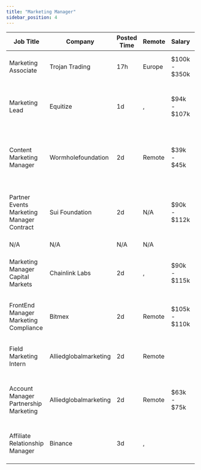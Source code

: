 ```yaml
---
title: "Marketing Manager"
sidebar_position: 4
---
```


| Job Title | Company | Posted Time | Remote | Salary | Tags | Apply Link |
|-----------|---------|-------------|--------|--------|------|------------|
| Marketing Associate | Trojan Trading | 17h | Europe | $100k - $350k | marketing, non tech, blockchain, crypto, defi | [Apply](https://web3.career/marketing-associate-trojantrading/106951) |
| Marketing Lead | Equitize | 1d | , | $94k - $107k | lead, marketing lead, marketing, non tech, blockchain | [Apply](https://web3.career/marketing-lead-equitize/106913) |
| Content Marketing Manager | Wormholefoundation | 2d | Remote | $39k - $45k | content marketing, marketing manager, marketing, non tech, blockchain | [Apply](https://web3.career/content-marketing-manager-wormholefoundation/96945) |
| Partner Events Marketing Manager Contract | Sui Foundation | 2d | N/A | $90k - $112k | events manager, non tech, marketing manager, marketing, blockchain | [Apply](https://web3.career/partner-events-marketing-manager-contract-suifoundation/106874) |
| N/A | N/A | N/A | N/A |  |  | [Apply](https://web3.career/metana) |
| Marketing Manager Capital Markets | Chainlink Labs | 2d | , | $90k - $115k | marketing manager, marketing, non tech, blockchain, defi | [Apply](https://web3.career/marketing-manager-capital-markets-chainlinklabs/106865) |
| FrontEnd Manager Marketing Compliance | Bitmex | 2d | Remote | $105k - $110k | compliance, non tech, front end, marketing, crypto | [Apply](https://web3.career/front-end-manager-marketing-compliance-bitmex/106096) |
| Field Marketing Intern | Alliedglobalmarketing | 2d | Remote |  | intern, entry level, marketing, non tech, remote | [Apply](https://web3.career/field-marketing-intern-alliedglobalmarketing/100656) |
| Account Manager Partnership Marketing | Alliedglobalmarketing | 2d | Remote | $63k - $75k | account manager, sales, non tech, partnership, marketing | [Apply](https://web3.career/account-manager-partnership-marketing-alliedglobalmarketing/100450) |
| Affiliate Relationship Manager | Binance | 3d | , |  | affiliate, marketing, non tech, blockchain, crypto | [Apply](https://web3.career/affiliate-relationship-manager-binance/106834) |
